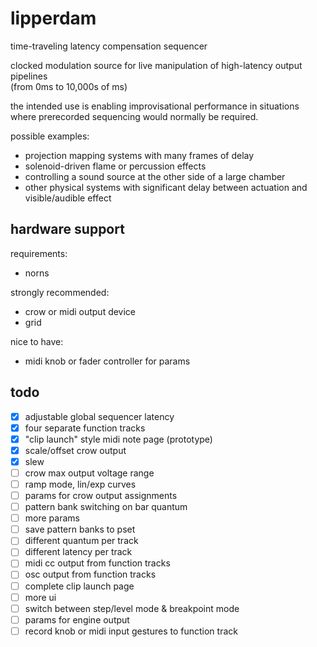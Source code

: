 lipperdam
=========

time-traveling latency compensation sequencer

clocked modulation source for live manipulation of high-latency output pipelines  
(from 0ms to 10,000s of ms)

the intended use is enabling improvisational performance in situations where
prerecorded sequencing would normally be required.

possible examples:
- projection mapping systems with many frames of delay
- solenoid-driven flame or percussion effects
- controlling a sound source at the other side of a large chamber
- other physical systems with significant delay between actuation and visible/audible effect

## hardware support

requirements:
- norns

strongly recommended:
- crow or midi output device
- grid

nice to have:
- midi knob or fader controller for params

## todo

- [X] adjustable global sequencer latency
- [X] four separate function tracks
- [X] "clip launch" style midi note page (prototype)
- [X] scale/offset crow output
- [X] slew
- [ ] crow max output voltage range
- [ ] ramp mode, lin/exp curves
- [ ] params for crow output assignments
- [ ] pattern bank switching on bar quantum
- [ ] more params
- [ ] save pattern banks to pset
- [ ] different quantum per track
- [ ] different latency per track
- [ ] midi cc output from function tracks
- [ ] osc output from function tracks
- [ ] complete clip launch page
- [ ] more ui
- [ ] switch between step/level mode & breakpoint mode
- [ ] params for engine output
- [ ] record knob or midi input gestures to function track

